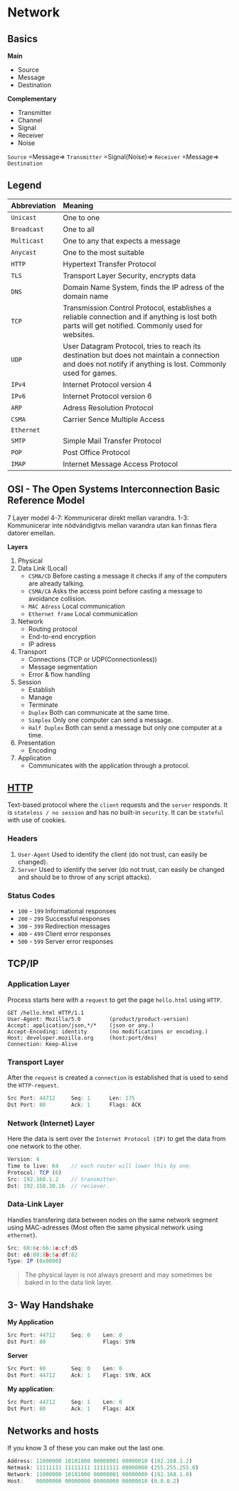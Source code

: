# Network

## Basics

**Main**

- Source
- Message
- Destination

**Complementary**

- Transmitter
- Channel
- Signal
- Receiver
- Noise

`Source` =Message=> `Transmitter` =Signal(Noise)=> `Receiver` =Message=> `Destination`

## Legend

| Abbreviation | Meaning                                                                                                                                                     |
| :----------- | :---------------------------------------------------------------------------------------------------------------------------------------------------------- |
| `Unicast`    | One to one                                                                                                                                                  |
| `Broadcast`  | One to all                                                                                                                                                  |
| `Multicast`  | One to any that expects a message                                                                                                                           |
| `Anycast`    | One to the most suitable                                                                                                                                    |
| `HTTP`       | Hypertext Transfer Protocol                                                                                                                                 |
| `TLS`        | Transport Layer Security, encrypts data                                                                                                                     |
| `DNS`        | Domain Name System, finds the IP adress of the domain name                                                                                                  |
| `TCP`        | Transmission Control Protocol, establishes a reliable connection and if anything is lost both parts will get notified. Commonly used for websites.          |
| `UDP`        | User Datagram Protocol, tries to reach its destination but does not maintain a connection and does not notify if anything is lost. Commonly used for games. |
| `IPv4`       | Internet Protocol version 4                                                                                                                                 |
| `IPv6`       | Internet Protocol version 6                                                                                                                                 |
| `ARP`        | Adress Resolution Protocol                                                                                                                                  |
| `CSMA`       | Carrier Sence Multiple Access                                                                                                                               |
| `Ethernet`   |                                                                                                                                                             |
| `SMTP`       | Simple Mail Transfer Protocol                                                                                                                               |
| `POP`        | Post Office Protocol                                                                                                                                        |
| `IMAP`       | Internet Message Access Protocol                                                                                                                            |

## OSI - The Open Systems Interconnection Basic Reference Model

7 Layer model
4-7: Kommunicerar direkt mellan varandra.
1-3: Kommunicerar inte nödvändigtvis mellan varandra utan kan finnas flera datorer emellan.

**Layers**

1. Physical
2. Data Link (Local)
   - `CSMA/CD` Before casting a message it checks if any of the computers are already talking.
   - `CSMA/CA` Asks the access point before casting a message to avoidance collision.
   - `MAC Adress` Local communication
   - `Ethernet frame` Local communication
3. Network
   - Routing protocol
   - End-to-end encryption
   - IP adress
4. Transport
   - Connections (TCP or UDP(Connectionless))
   - Message segmentation
   - Error & flow handling
5. Session
   - Establish
   - Manage
   - Terminate
   - `Duplex` Both can communicate at the same time.
   - `Simplex` Only one computer can send a message.
   - `Half Duplex` Both can send a message but only one computer at a time.
6. Presentation
   - Encoding
7. Application
   - Communicates with the application through a protocol.

## [HTTP](https://developer.mozilla.org/en-US/docs/Web/HTTP)

Text-based protocol where the `client` requests and the `server` responds. It is `stateless / no session` and has no built-in `security`. It can be `stateful` with use of cookies.

### Headers

1. `User-Agent` Used to identify the client (do not trust, can easily be changed).
2. `Server` Used to identify the server (do not trust, can easily be changed and should be to throw of any script attacks).

### Status Codes

- `100` - `199` Informational responses
- `200` - `299` Successful responses
- `300` - `399` Redirection messages
- `400` - `499` Client error responses
- `500` - `599` Server error responses

## TCP/IP

### Application Layer

Process starts here with a `request` to get the page `hello.html` using `HTTP`.

```http
GET /hello.html HTTP/1.1
User-Agent: Mozilla/5.0         (product/product-version)
Accept: application/json,*/*    (json or any.)
Accept-Encoding: identity       (no modifications or encoding.)
Host: developer.mozilla.org     (host:port/dns)
Connection: Keep-Alive
```

### Transport Layer

After the `request` is created a `connection` is established that is used to send the `HTTP-request`.

```js
Src Port: 44712     Seq: 1      Len: 175
Dst Port: 80        Ack: 1      Flags: ACK
```

### Network (Internet) Layer

Here the data is sent over the `Internet Protocol (IP)` to get the data from one network to the other.

```js
Version: 4
Time to live: 64    // each router will lower this by one.
Protocol: TCP (6)
Src: 192.168.1.2    // transmitter.
Dst: 192.158.30.16  // reciever.
```

### Data-Link Layer

Handles transfering data between nodes on the same network segment using MAC-adresses (Most often the same physical network using `ethernet`).

```js
Src: 60:6c:66:1e:cf:d5
Dst: e8:08:8b:5a:df:82
Type: IP (0x0800)
```

> The physical layer is not always present and may sometimes be baked in to the data link layer.

## 3- Way Handshake

**My Application**

```js
Src Port: 44712     Seq: 0    Len: 0
Dst Port: 80                  Flags: SYN
```

**Server**

```js
Src Port: 80        Seq: 0    Len: 0
Dst Port: 44712     Ack: 1    Flags: SYN, ACK
```

**My application**:

```js
Src Port: 44712     Seq: 1    Len: 0
Dst Port: 80        Ack: 1    Flags: ACK
```

## Networks and hosts

If you know 3 of these you can make out the last one.

```js
Address: 11000000 10101000 00000001 00000010 (192.168.1.2)
Netmask: 11111111 11111111 11111111 00000000 (255.255.255.0)
Network: 11000000 10101000 00000001 00000000 (192.168.1.0)
Host:    00000000 00000000 00000000 00000010 (0.0.0.2)
```
